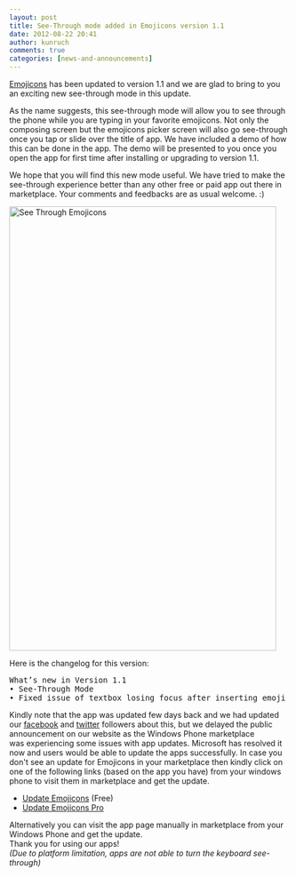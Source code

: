```yaml
---
layout: post
title: See-Through mode added in Emojicons version 1.1
date: 2012-08-22 20:41
author: kunruch
comments: true
categories: [news-and-announcements]
---
```

<a title="EMOJICONS" href="http://kunruchcreations.com/emojicons/">Emojicons</a> has been updated to version 1.1 and we are glad to bring to you an exciting new see-through mode in this update.

As the name suggests, this see-through mode will allow you to see through the phone while you are typing in your favorite emojicons. Not only the composing screen but the emojicons picker screen will also go see-through once you tap or slide over the title of app. We have included a demo of how this can be done in the app. The demo will be presented to you once you open the app for first time after installing or upgrading to version 1.1.

We hope that you will find this new mode useful. We have tried to make the see-through experience better than any other free or paid app out there in marketplace. Your comments and feedbacks are as usual welcome. :)

<a href="http://kunruchcreations.com/wp-content/uploads/2012/08/SeeThroughEmojicons.png"><img class="aligncenter size-full wp-image-908" title="See Through Emojicons" src="http://kunruchcreations.com/wp-content/uploads/2012/08/SeeThroughEmojicons.png" alt="See Through Emojicons" width="480" height="800" /></a>

<em>
</em>
<div>Here is the changelog for this version:</div>
<div>
<pre>What’s new in Version 1.1
• See-Through Mode
• Fixed issue of textbox losing focus after inserting emoji</pre>
</div>
Kindly note that the app was updated few days back and we had updated our <a href="http://www.facebook.com/kunruchcreations" target="_blank">facebook</a> and <a href="http://twitter.com/kunruch" target="_blank">twitter</a> followers about this, but we delayed the public announcement on our website as the Windows Phone marketplace was experiencing some issues</a> with app updates. Microsoft has resolved it now and users would be able to update the apps successfully. In case you don't see an update for Emojicons in your marketplace then kindly click on one of the following links (based on the app you have) from your windows phone to visit them in marketplace and get the update.
<ul>
	<li><a href="http://windowsphone.com/s?appid=11d32afb-032e-4b21-bcaa-9861f6159f16" target="_blank">Update Emojicons</a> (Free)</li>
	<li><a href="http://windowsphone.com/s?appid=57ce47c9-0efb-4053-bd8b-704a810e2b1c" target="_blank">Update Emojicons Pro</a></li>
</ul>
<div>Alternatively you can visit the app page manually in marketplace from your Windows Phone and get the update.</div>
<div></div>
<div>Thank you for using our apps!</div>
<em>(Due to platform limitation, apps are not able to turn the keyboard see-through)</em>
